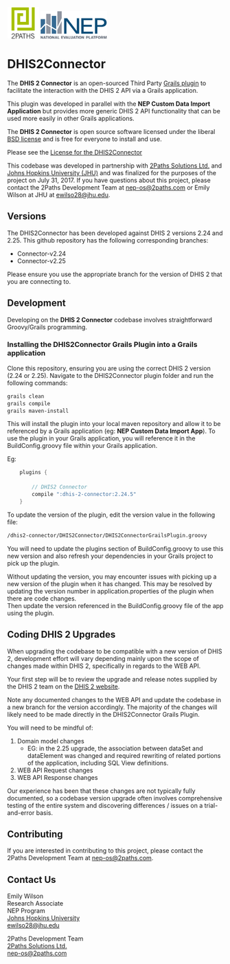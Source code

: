 ![2Paths Solutions Ltd.](images/2Paths-logo.png)
![NEP](images/nep-logo.png)

DHIS2Connector
==============

The **DHIS 2 Connector** is an open-sourced Third Party [Grails plugin](http://docs.grails.org/latest/guide/plugins.html) 
to facilitate the interaction with the DHIS 2 API via a Grails application. 

This plugin was developed in parallel with the **NEP Custom Data Import Application** but provides
more generic DHIS 2 API functionality that can be used more easily in other Grails applications.

The **DHIS 2 Connector** is open source software licensed under the liberal
[BSD license](http://www.linfo.org/bsdlicense.html)
and is free for everyone to install and use.

Please see the [License for the DHIS2Connector](LICENSE.md)

This codebase was developed in partnership with [2Paths Solutions Ltd.](https://www.2paths.com) and [Johns Hopkins 
University (JHU)](https://www.jhu.edu) and was finalized for the purposes of the project on July 31, 2017. 
If you have questions about this project, please contact the 2Paths Development Team at 
[nep-os@2paths.com](mailto:nep-os@2paths.com) or Emily Wilson at JHU at [ewilso28@jhu.edu](mailto:ewilso28@jhu.edu). 

Versions
--------

The DHIS2Connector has been developed against DHIS 2 versions 2.24 and 2.25. This github repository has the following
corresponding branches:

- Connector-v2.24
- Connector-v2.25

Please ensure you use the appropriate branch for the version of DHIS 2 that you are connecting to.

Development 
-----------

Developing on the **DHIS 2 Connector** codebase involves straightforward Groovy/Grails programming. 

### Installing the DHIS2Connector Grails Plugin into a Grails application

Clone this repository, ensuring you are using the correct DHIS 2 version (2.24 or 2.25).
Navigate to the DHIS2Connector plugin folder and run the following commands:

```bash
grails clean
grails compile
grails maven-install
```

This will install the plugin into your local maven repository and allow it to be referenced by a Grails application 
(eg: **NEP Custom Data Import App**). To use the plugin in your Grails application, you will reference it in the 
BuildConfig.groovy file within your Grails application.

Eg:

```groovy
    plugins {

        // DHIS2 Connector
        compile ":dhis-2-connector:2.24.5"
    }

```

To update the version of the plugin, edit the version value in the following file:

```bash
/dhis2-connector/DHIS2Connector/DHIS2ConnectorGrailsPlugin.groovy
```

You will need to update the plugins section of BuildConfig.groovy to use this new version and also refresh your 
dependencies in your Grails project to pick up the plugin.

Without updating the version, you may encounter issues with picking up a new version of the plugin when it has changed.
This may be resolved by updating the version number in application.properties of the plugin when there are code changes.  
Then update the version referenced in the BuildConfig.groovy file of the app using the plugin.

Coding DHIS 2 Upgrades
----------------------
When upgrading the codebase to be compatible with a new version of DHIS 2, development effort will vary depending mainly
upon the scope of changes made within DHIS 2, specifically in regards to the WEB API.

Your first step will be to review the upgrade and release notes supplied by the DHIS 2 team on the 
[DHIS 2 website](https://www.dhis2.org/).

Note any documented changes to the WEB API and update the codebase in a new branch for the version accordingly. The 
majority of the changes will likely need to be made directly in the DHIS2Connector Grails Plugin.

You will need to be mindful of:
1. Domain model changes
    * EG: in the 2.25 upgrade, the association between dataSet and dataElement was changed and required rewriting of 
    related portions of the application, including SQL View definitions. 
2. WEB API Request changes
3. WEB API Response changes

Our experience has been that these changes are not typically fully documented, so a codebase version upgrade often
involves comprehensive testing of the entire system and discovering differences / issues on a trial-and-error basis.

Contributing
------------

If you are interested in contributing to this project, please contact the 2Paths Development Team at 
[nep-os@2paths.com](mailto:nep-os@2paths.com). 

Contact Us
----------

Emily Wilson   
Research Associate  
NEP Program  
[Johns Hopkins University](https://www.jhu.edu)   
[ewilso28@jhu.edu](mailto:ewilso28@jhu.edu)


2Paths Development Team  
[2Paths Solutions Ltd.](https://www.2paths.com)  
[nep-os@2paths.com](mailto:nep-os@2paths.com)
